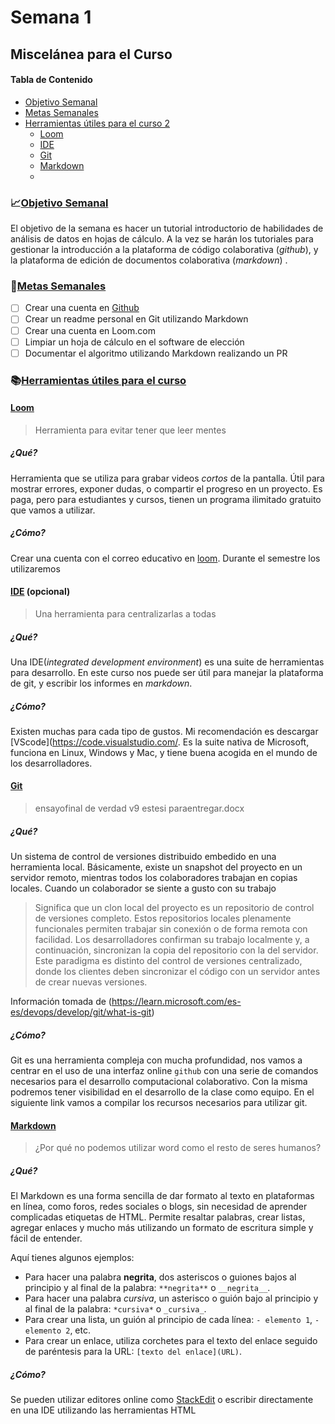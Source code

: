 # Semana 1

## Miscelánea para el Curso


#### Tabla de Contenido
- [Objetivo Semanal](#sección-1)
- [Metas Semanales](#sección-2)
- [Herramientas útiles para el curso 2](#sección-3)
	- [Loom](#sección-21)
	- [IDE](#sección-22)
	- [Git](#sección-23)
	- [Markdown](#sección-24)
	- 



### 📈[Objetivo Semanal](#sección-1)


El objetivo de la semana es hacer un tutorial introductorio de habilidades de análisis de datos en hojas de cálculo. A la vez se harán los tutoriales para gestionar la introducción a la plataforma de código colaborativa (_github_), y la plataforma de edición de documentos colaborativa (_markdown_) .

### 📗[Metas Semanales](#sección-2)
 - [ ] Crear una cuenta en [Github](github.com)
 - [ ] Crear un readme personal en Git utilizando Markdown
 - [ ] Crear una cuenta en Loom.com
 - [ ] Limpiar un hoja de cálculo en el software de elección
 - [ ] Documentar el algoritmo utilizando Markdown realizando un PR

### 📚[Herramientas útiles para el curso]((#sección-3))
#### [Loom](#sección-21)
> Herramienta para evitar tener que leer mentes
##### ¿Qué?
Herramienta que se utiliza para grabar videos _cortos_ de la pantalla. Útil para mostrar errores, exponer dudas, o compartir el progreso en un proyecto. Es paga, pero para estudiantes y cursos, tienen un programa ilimitado gratuito que vamos a utilizar.
##### ¿Cómo?
Crear una cuenta con el correo educativo en [loom](loom.com). Durante el semestre los utilizaremos
#### [IDE](#sección-22)   (opcional)
> Una herramienta para centralizarlas a todas
##### ¿Qué?
Una IDE(_integrated development environment_) es una suite de herramientas para desarrollo. En este curso nos puede ser útil para manejar la plataforma de git, y escribir los informes en _markdown_.
##### ¿Cómo?
Existen muchas para cada tipo de gustos. Mi recomendación es descargar [VScode](https://code.visualstudio.com/. Es la suite nativa de Microsoft, funciona en Linux, Windows y Mac, y tiene buena acogida en el mundo de los desarrolladores.
#### [Git](#sección-23)
> ensayofinal de verdad v9 estesi paraentregar.docx
##### ¿Qué?
Un sistema de control de versiones distribuido embedido en una herramienta local. Básicamente, existe un snapshot del proyecto en un servidor remoto, mientras todos los colaboradores trabajan en copias locales. Cuando un colaborador se siente a gusto con su trabajo

> Significa que un clon local del proyecto es un repositorio de control de versiones completo. Estos repositorios locales plenamente funcionales permiten trabajar sin conexión o de forma remota con facilidad. Los desarrolladores confirman su trabajo localmente y, a continuación, sincronizan la copia del repositorio con la del servidor. Este paradigma es distinto del control de versiones centralizado, donde los clientes deben sincronizar el código con un servidor antes de crear nuevas versiones.
> 
Información tomada de (https://learn.microsoft.com/es-es/devops/develop/git/what-is-git)
##### ¿Cómo?
Git es una herramienta compleja con mucha profundidad, nos vamos a centrar en el uso de una interfaz online `github` con una serie de comandos necesarios para el desarrollo computacional colaborativo. Con la misma podremos tener visibilidad en el desarrollo de la clase como equipo. En el siguiente link vamos a compilar los recursos necesarios para utilizar git. 

#### [Markdown](#sección-24)
> ¿Por qué no podemos utilizar word como el resto de seres humanos?
##### ¿Qué?
El Markdown es una forma sencilla de dar formato al texto en plataformas en línea, como foros, redes sociales o blogs, sin necesidad de aprender complicadas etiquetas de HTML. Permite resaltar palabras, crear listas, agregar enlaces y mucho más utilizando un formato de escritura simple y fácil de entender.

Aquí tienes algunos ejemplos:

-   Para hacer una palabra **negrita**,  dos asteriscos o guiones bajos al principio y al final de la palabra: `**negrita**` o `__negrita__`.
-   Para hacer una palabra _cursiva_, un asterisco o guión bajo al principio y al final de la palabra: `*cursiva*` o `_cursiva_`.
-   Para crear una lista, un guión al principio de cada línea: `- elemento 1`, `- elemento 2`, etc.
-   Para crear un enlace, utiliza corchetes para el texto del enlace seguido de paréntesis para la URL: `[texto del enlace](URL)`.

##### ¿Cómo?

Se pueden utilizar editores online como [StackEdit](https://stackedit.io/) o escribir directamente en una IDE utilizando las herramientas HTML


